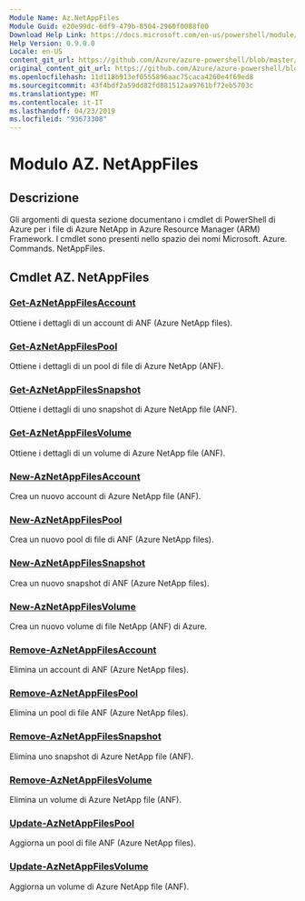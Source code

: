 ```yaml
---
Module Name: Az.NetAppFiles
Module Guid: e20e99dc-6df9-479b-8504-2960f0088f00
Download Help Link: https://docs.microsoft.com/en-us/powershell/module/az.netappfiles
Help Version: 0.9.0.0
Locale: en-US
content_git_url: https://github.com/Azure/azure-powershell/blob/master/src/NetAppFiles/NetAppFiles/help/Az.NetAppFiles.md
original_content_git_url: https://github.com/Azure/azure-powershell/blob/master/src/NetAppFiles/NetAppFiles/help/Az.NetAppFiles.md
ms.openlocfilehash: 11d118b913ef0555896aac75caca4260e4f69ed8
ms.sourcegitcommit: 43f4bdf2a59dd82fd881512aa9761bf72eb5703c
ms.translationtype: MT
ms.contentlocale: it-IT
ms.lasthandoff: 04/23/2019
ms.locfileid: "93673308"
---
```

# Modulo AZ. NetAppFiles
## Descrizione
Gli argomenti di questa sezione documentano i cmdlet di PowerShell di Azure per i file di Azure NetApp in Azure Resource Manager (ARM) Framework. I cmdlet sono presenti nello spazio dei nomi Microsoft. Azure. Commands. NetAppFiles.

## Cmdlet AZ. NetAppFiles
### [Get-AzNetAppFilesAccount](Get-AzNetAppFilesAccount.md)
Ottiene i dettagli di un account di ANF (Azure NetApp files).

### [Get-AzNetAppFilesPool](Get-AzNetAppFilesPool.md)
Ottiene i dettagli di un pool di file di Azure NetApp (ANF).

### [Get-AzNetAppFilesSnapshot](Get-AzNetAppFilesSnapshot.md)
Ottiene i dettagli di uno snapshot di Azure NetApp file (ANF).

### [Get-AzNetAppFilesVolume](Get-AzNetAppFilesVolume.md)
Ottiene i dettagli di un volume di Azure NetApp file (ANF).

### [New-AzNetAppFilesAccount](New-AzNetAppFilesAccount.md)
Crea un nuovo account di Azure NetApp file (ANF).

### [New-AzNetAppFilesPool](New-AzNetAppFilesPool.md)
Crea un nuovo pool di file di ANF (Azure NetApp files).

### [New-AzNetAppFilesSnapshot](New-AzNetAppFilesSnapshot.md)
Crea un nuovo snapshot di ANF (Azure NetApp files).

### [New-AzNetAppFilesVolume](New-AzNetAppFilesVolume.md)
Crea un nuovo volume di file NetApp (ANF) di Azure.

### [Remove-AzNetAppFilesAccount](Remove-AzNetAppFilesAccount.md)
Elimina un account di ANF (Azure NetApp files).

### [Remove-AzNetAppFilesPool](Remove-AzNetAppFilesPool.md)
Elimina un pool di file ANF (Azure NetApp files).

### [Remove-AzNetAppFilesSnapshot](Remove-AzNetAppFilesSnapshot.md)
Elimina uno snapshot di Azure NetApp file (ANF).

### [Remove-AzNetAppFilesVolume](Remove-AzNetAppFilesVolume.md)
Elimina un volume di Azure NetApp file (ANF).

### [Update-AzNetAppFilesPool](Update-AzNetAppFilesPool.md)
Aggiorna un pool di file ANF (Azure NetApp files).

### [Update-AzNetAppFilesVolume](Update-AzNetAppFilesVolume.md)
Aggiorna un volume di Azure NetApp file (ANF).

